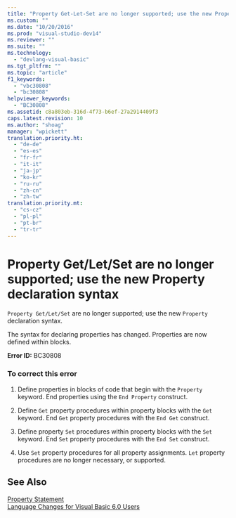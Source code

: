 ```yaml
---
title: "Property Get-Let-Set are no longer supported; use the new Property declaration syntax"
ms.custom: ""
ms.date: "10/20/2016"
ms.prod: "visual-studio-dev14"
ms.reviewer: ""
ms.suite: ""
ms.technology: 
  - "devlang-visual-basic"
ms.tgt_pltfrm: ""
ms.topic: "article"
f1_keywords: 
  - "vbc30808"
  - "bc30808"
helpviewer_keywords: 
  - "BC30808"
ms.assetid: c8a803eb-316d-4f73-b6ef-27a2914409f3
caps.latest.revision: 10
ms.author: "shoag"
manager: "wpickett"
translation.priority.ht: 
  - "de-de"
  - "es-es"
  - "fr-fr"
  - "it-it"
  - "ja-jp"
  - "ko-kr"
  - "ru-ru"
  - "zh-cn"
  - "zh-tw"
translation.priority.mt: 
  - "cs-cz"
  - "pl-pl"
  - "pt-br"
  - "tr-tr"
---
```

# Property Get/Let/Set are no longer supported; use the new Property declaration syntax
`Property Get/Let/Set` are no longer supported; use the new `Property` declaration syntax.  
  
 The syntax for declaring properties has changed. Properties are now defined within blocks.  
  
 **Error ID:** BC30808  
  
### To correct this error  
  
1.  Define properties in blocks of code that begin with the `Property` keyword. End properties using the `End Property` construct.  
  
2.  Define `Get` property procedures within property blocks with the `Get` keyword. End `Get` property procedures with the `End Get` construct.  
  
3.  Define property `Set` procedures within property blocks with the `Set` keyword. End `Set` property procedures with the `End Set` construct.  
  
4.  Use `Set` property procedures for all property assignments. `Let` property procedures are no longer necessary, or supported.  
  
## See Also  
 [Property Statement](../Topic/Property%20Statement.md)   
 [Language Changes for Visual Basic 6.0 Users](https://msdn.microsoft.com/en-us/library/skw8dhdd\(v=vs.90\).aspx)